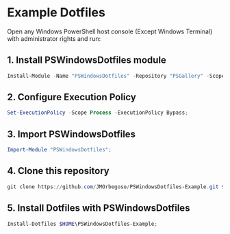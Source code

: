 # Example Dotfiles

Open any Windows PowerShell host console (Except Windows Terminal) with administrator rights and run:

## 1. Install PSWindowsDotfiles module

```PowerShell
Install-Module -Name "PSWindowsDotfiles" -Repository "PSGallery" -Scope "AllUsers";
```

## 2. Configure Execution Policy

```PowerShell
Set-ExecutionPolicy -Scope Process -ExecutionPolicy Bypass;
```

## 3. Import PSWindowsDotfiles

```PowerShell
Import-Module "PSWindowsDotfiles";
```

## 4. Clone this repository

```PowerShell
git clone https://github.com/JMOrbegoso/PSWindowsDotfiles-Example.git $HOME\PSWindowsDotfiles-Example
```

## 5. Install Dotfiles with PSWindowsDotfiles

```PowerShell
Install-Dotfiles $HOME\PSWindowsDotfiles-Example;
```
